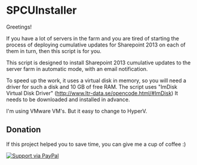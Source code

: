 # SPCUInstaller
Greetings!

If you have a lot of servers in the farm and you are tired of starting the process of deploying cumulative updates for Sharepoint 2013 on each of them in turn, then this script is for you.

This script is designed to install Sharepoint 2013 cumulative updates to the server farm in automatic mode, with an email notification.

To speed up the work, it uses a virtual disk in memory, so you will need a driver for such a disk and 10 GB of free RAM. The script uses "ImDisk Virtual Disk Driver" (http://www.ltr-data.se/opencode.html/#ImDisk) It needs to be downloaded and installed in advance.

I'm using VMware VM's. But it easy to change to HyperV.

## Donation
If this project helped you to save time, you can give me a cup of coffee :)

[![Support via PayPal](https://cdn.rawgit.com/twolfson/paypal-github-button/1.0.0/dist/button.svg)](https://paypal.me/Gavrintsev/)
